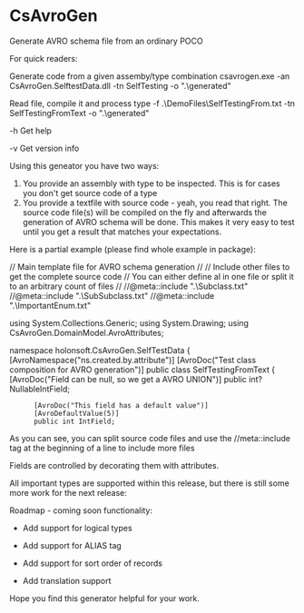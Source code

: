 # CsAvroGen
Generate AVRO schema file from an ordinary POCO

For quick readers:

Generate code from a given assemby/type combination
csavrogen.exe -an CsAvroGen.SelftestData.dll -tn SelfTesting -o ".\generated"


Read file, compile it and process type
-f .\DemoFiles\SelfTestingFrom.txt  -tn SelfTestingFromText -o ".\generated"

-h Get help

-v Get version info


Using this geneator you have two ways: 
1. You provide an assembly with type to be inspected. This is for cases you don't get source code of a type
2. You provide a textfile with source code - yeah, you read that right. The source code file(s) will be compiled on the fly and afterwards the generation of AVRO schema will be done. This makes it very easy to test until you get a result that matches your expectations.

Here is a partial example (please find whole example in package):

  // Main template file for AVRO schema generation
  //
  // Include other files to get the complete source code
  // You can either define al in one file or split it to an arbitrary count of files
  //
  //@meta::include ".\Subclass.txt"
  //@meta::include ".\SubSubclass.txt"
  //@meta::include ".\ImportantEnum.txt"


  using System.Collections.Generic;
  using System.Drawing;
  using CsAvroGen.DomainModel.AvroAttributes;

  namespace holonsoft.CsAvroGen.SelfTestData
  {
      [AvroNamespace("ns.created.by.attribute")]
      [AvroDoc("Test class composition for AVRO generation")]
      public class SelfTestingFromText
      {
          [AvroDoc("Field can be null, so we get a AVRO UNION")]
          public int? NullableIntField;

          [AvroDoc("This field has a default value")]
          [AvroDefaultValue(5)]
          public int IntField;

As you can see, you can split source code files and use the //meta::include tag at the beginning of a line to include more files

Fields are controlled by decorating them with attributes.

All important types are supported within this release, but there is still some more work for the next release:

Roadmap - coming soon functionality:
- Add support for logical types
- Add support for ALIAS tag
- Add support for sort order of records

- Add translation support

Hope you find this generator helpful for your work. 
